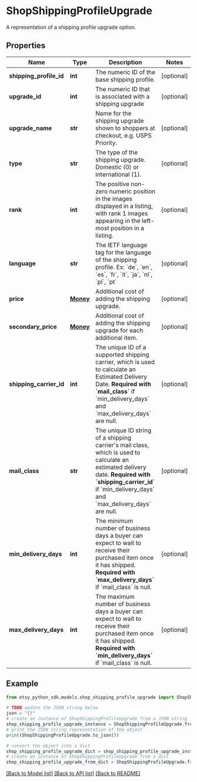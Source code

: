 # ShopShippingProfileUpgrade

A representation of a shipping profile upgrade option.

## Properties

Name | Type | Description | Notes
------------ | ------------- | ------------- | -------------
**shipping_profile_id** | **int** | The numeric ID of the base shipping profile. | [optional] 
**upgrade_id** | **int** | The numeric ID that is associated with a shipping upgrade | [optional] 
**upgrade_name** | **str** | Name for the shipping upgrade shown to shoppers at checkout, e.g. USPS Priority. | [optional] 
**type** | **str** | The type of the shipping upgrade. Domestic (0) or international (1). | [optional] 
**rank** | **int** | The positive non-zero numeric position in the images displayed in a listing, with rank 1 images appearing in the left-most position in a listing. | [optional] 
**language** | **str** | The IETF language tag for the language of the shipping profile. Ex: &#x60;de&#x60;, &#x60;en&#x60;, &#x60;es&#x60;, &#x60;fr&#x60;, &#x60;it&#x60;, &#x60;ja&#x60;, &#x60;nl&#x60;, &#x60;pl&#x60;, &#x60;pt&#x60; | [optional] 
**price** | [**Money**](Money.md) | Additional cost of adding the shipping upgrade. | [optional] 
**secondary_price** | [**Money**](Money.md) | Additional cost of adding the shipping upgrade for each additional item. | [optional] 
**shipping_carrier_id** | **int** | The unique ID of a supported shipping carrier, which is used to calculate an Estimated Delivery Date. **Required with &#x60;mail_class&#x60;** if &#x60;min_delivery_days&#x60; and &#x60;max_delivery_days&#x60; are null. | [optional] 
**mail_class** | **str** | The unique ID string of a shipping carrier&#39;s mail class, which is used to calculate an estimated delivery date. **Required with &#x60;shipping_carrier_id&#x60;** if &#x60;min_delivery_days&#x60; and &#x60;max_delivery_days&#x60; are null. | [optional] 
**min_delivery_days** | **int** | The minimum number of business days a buyer can expect to wait to receive their purchased item once it has shipped. **Required with &#x60;max_delivery_days&#x60;** if &#x60;mail_class&#x60; is null. | [optional] 
**max_delivery_days** | **int** | The maximum number of business days a buyer can expect to wait to receive their purchased item once it has shipped. **Required with &#x60;min_delivery_days&#x60;** if &#x60;mail_class&#x60; is null. | [optional] 

## Example

```python
from etsy_python_sdk.models.shop_shipping_profile_upgrade import ShopShippingProfileUpgrade

# TODO update the JSON string below
json = "{}"
# create an instance of ShopShippingProfileUpgrade from a JSON string
shop_shipping_profile_upgrade_instance = ShopShippingProfileUpgrade.from_json(json)
# print the JSON string representation of the object
print(ShopShippingProfileUpgrade.to_json())

# convert the object into a dict
shop_shipping_profile_upgrade_dict = shop_shipping_profile_upgrade_instance.to_dict()
# create an instance of ShopShippingProfileUpgrade from a dict
shop_shipping_profile_upgrade_from_dict = ShopShippingProfileUpgrade.from_dict(shop_shipping_profile_upgrade_dict)
```
[[Back to Model list]](../README.md#documentation-for-models) [[Back to API list]](../README.md#documentation-for-api-endpoints) [[Back to README]](../README.md)


